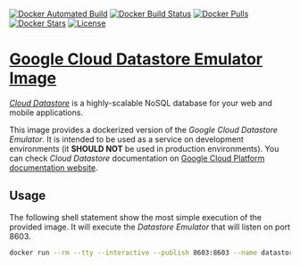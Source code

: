 [![Docker Automated Build](https://img.shields.io/docker/automated/coolersport/gcloud-datastore-emulator.svg)](https://hub.docker.com/r/coolersport/gcloud-datastore-emulator/) [![Docker Build Status](https://img.shields.io/docker/build/coolersport/gcloud-datastore-emulator.svg)](https://hub.docker.com/r/coolersport/gcloud-datastore-emulator/builds/) [![Docker Pulls](https://img.shields.io/docker/pulls/coolersport/gcloud-datastore-emulator.svg)](https://hub.docker.com/r/coolersport/gcloud-datastore-emulator/) [![Docker Stars](https://img.shields.io/docker/stars/coolersport/gcloud-datastore-emulator.svg)](https://hub.docker.com/r/coolersport/gcloud-datastore-emulator/) [![License](https://img.shields.io/github/license/coolersport/docker-gcloud-datastore-emulator.svg)](https://raw.githubusercontent.com/coolersport/docker-gcloud-datastore-emulator/blob/master/LICENSE.md)

# [Google Cloud Datastore Emulator Image](https://hub.docker.com/r/coolersport/gcloud-datastore-emulator/)

[*Cloud Datastore*](https://cloud.google.com/datastore/) is a highly-scalable NoSQL database for your web and mobile applications.

This image provides a dockerized version of the *Google Cloud Datastore Emulator*. It is intended to be used as a service on development environments (it **SHOULD NOT** be used in production environments). You can check *Cloud Datastore* documentation on [Google Cloud Platform documentation website](https://cloud.google.com/datastore/docs/).

## Usage
The following shell statement show the most simple execution of the provided image. It will execute the *Datastore Emulator* that will listen on port 8603.

```sh
docker run --rm --tty --interactive --publish 8603:8603 --name datastore coolersport/gcloud-datastore-emulator
```
